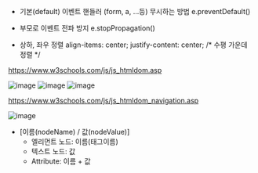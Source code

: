 - 기본(default) 이벤트 핸들러 (form, a, ...등)
  무시하는 방법 e.preventDefault()
- 부모로 이벤트 전파 방지
  e.stopPropagation()

- 상하, 좌우 정렬
  align-items: center; 
  justify-content: center; /* 수평 가운데 정렬 */


https://www.w3schools.com/js/js_htmldom.asp

![image](https://github.com/tnduf6864/TIL/assets/66365553/f3308052-d81d-470e-ba7f-a07608b74200)
![image](https://github.com/tnduf6864/TIL/assets/66365553/8385c61d-b541-4b5a-958f-7ad55a21cb3a)
![image](https://github.com/tnduf6864/TIL/assets/66365553/af4ab6db-65d0-43ce-814b-65a25f5f57d9)

https://www.w3schools.com/js/js_htmldom_navigation.asp

![image](https://github.com/tnduf6864/TIL/assets/66365553/dc5cafc3-d617-4a7c-8e28-0dfceed3001b)

- \[이름(nodeName) / 값(nodeValue)]
  -  엘리먼트 노드:   이름(태그이름)
  -  텍스트 노드:     값
  -  Attribute:      이름 + 값

